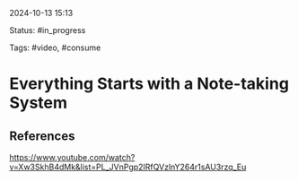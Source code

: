 

2024-10-13 15:13

Status: #in_progress

Tags: #video, #consume

# Everything Starts with a Note-taking System




## References

https://www.youtube.com/watch?v=Xw3SkhB4dMk&list=PL_JVnPgp2IRfQVzlnY264r1sAU3rzq_Eu